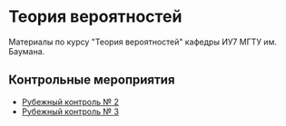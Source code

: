# Теория вероятностей

Материалы по курсу "Теория вероятностей" кафедры ИУ7 МГТУ им.
Баумана.

## Контрольные мероприятия

- [Рубежный контроль № 2](ctl-02/README.md)
- [Рубежный контроль № 3](ctl-03/README.md)
